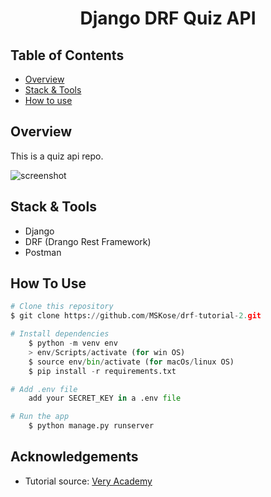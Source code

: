 
<h1 align="center">Django DRF Quiz API</h1>

## Table of Contents

- [Overview](#overview)
- [Stack & Tools](#stack)
- [How to use](#how-to-use)

## Overview

This is a quiz api repo. 

![screenshot](./drf-tutorial-2.png)

<h2 id="stack">Stack & Tools</h2>

- Django
- DRF (Drango Rest Framework)
- Postman

## How To Use

```python
# Clone this repository
$ git clone https://github.com/MSKose/drf-tutorial-2.git

# Install dependencies
    $ python -m venv env
    > env/Scripts/activate (for win OS)
    $ source env/bin/activate (for macOs/linux OS)
    $ pip install -r requirements.txt

# Add .env file
    add your SECRET_KEY in a .env file

# Run the app
    $ python manage.py runserver
```

## Acknowledgements
- Tutorial source: [Very Academy](https://www.youtube.com/watch?v=8QLCaye3YjQ)